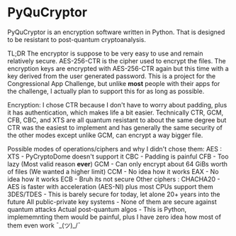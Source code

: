 # PyQuCryptor
PyQuCryptor is an encryption software written in Python. That is designed to be resistant to post-quantum cryptoanalysis.

TL;DR
The encryptor is suppose to be very easy to use and remain relatively secure. AES-256-CTR is the cipher used to encrypt the files. The encryption keys are encrypted with AES-256-CTR again but this time with a key derived from the user generated password. This is a project for the Congressional App Challenge, but unlike **most** people with their apps for the challenge, I actually plan to support this for as long as possible.

Encryption:
I chose CTR because I don't have to worry about padding, plus it has authentication, which makes life a bit easier. Technically CTR, GCM, CFB, CBC, and XTS are all quantum resistant to about the same degree but CTR was the easiest to implement and has generally the same security of the other modes except unlike GCM, can encrypt a way bigger file. 

Possible modes of operations/ciphers and why I didn't chose them:
  AES :
    XTS - PyCryptoDome doesn't support it
    CBC - Padding is painful
    CFB - Too lazy (Most valid reason **ever**)
    GCM - Can only encrypt about 64 GiBs worth of files (We wanted a higher limit)
    CCM - No idea how it works
    EAX - No idea how it works
    ECB - Bruh its not secure
  Other ciphers :
    CHACHA20 - AES is faster with acceleration (AES-NI) plus most CPUs support them
    3DES/TDES - This is barely secure for today, let alone 20+ years into the future
    All public-private key systems - None of them are secure against quantum attacks
    Actual post-quantum algos - This is Python, implememnting them would be painful, plus I have zero idea how most of them even work ¯\_(ツ)_/¯

    
